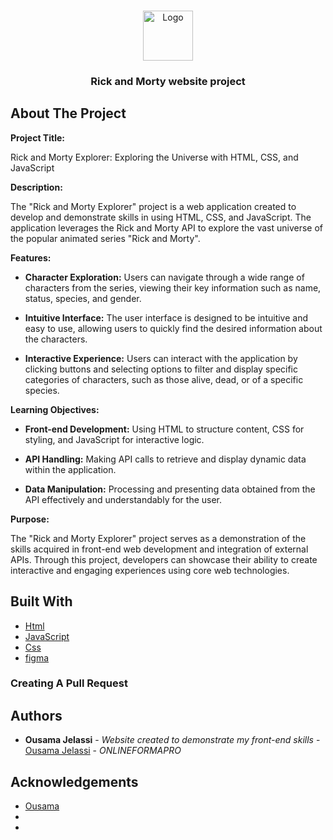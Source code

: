 <br/>
<p align="center">
  <a href="https://github.com/Ousama/Rick and Morty website project">
    <img src="" alt="Logo" width="80" height="80">
  </a>

  <h3 align="center">Rick and Morty website project</h3>

</p>



## About The Project

**Project Title:**

Rick and Morty Explorer: Exploring the Universe with HTML, CSS, and JavaScript

**Description:**

The "Rick and Morty Explorer" project is a web application created to develop and demonstrate skills in using HTML, CSS, and JavaScript. The application leverages the Rick and Morty API to explore the vast universe of the popular animated series "Rick and Morty".

**Features:**

- **Character Exploration:** Users can navigate through a wide range of characters from the series, viewing their key information such as name, status, species, and gender.
  
- **Intuitive Interface:** The user interface is designed to be intuitive and easy to use, allowing users to quickly find the desired information about the characters.
  
- **Interactive Experience:** Users can interact with the application by clicking buttons and selecting options to filter and display specific categories of characters, such as those alive, dead, or of a specific species.

**Learning Objectives:**

- **Front-end Development:** Using HTML to structure content, CSS for styling, and JavaScript for interactive logic.
  
- **API Handling:** Making API calls to retrieve and display dynamic data within the application.
  
- **Data Manipulation:** Processing and presenting data obtained from the API effectively and understandably for the user.

**Purpose:**

The "Rick and Morty Explorer" project serves as a demonstration of the skills acquired in front-end web development and integration of external APIs. Through this project, developers can showcase their ability to create interactive and engaging experiences using core web technologies.

## Built With



* [Html]()
* [JavaScript]()
* [Css]()
* [figma]()

### Creating A Pull Request



## Authors

* **Ousama Jelassi** - *Website created to demonstrate my front-end skills* - [Ousama Jelassi](https://github.com/Samjex97/Rick-and-morty-Web-Site-API) - *ONLINEFORMAPRO*

## Acknowledgements

* [Ousama ](https://github.com/Samjex97/Rick-and-morty-Web-Site-API)
* []()
* []()

